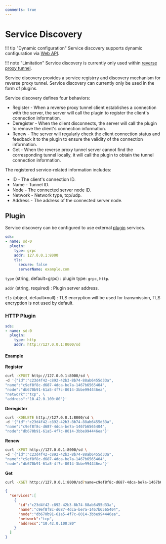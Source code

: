 ```yaml
---
comments: true
---
```


# Service Discovery

!!! tip "Dynamic configuration"
    Service discovery supports dynamic configuration via [Web API](/en/tutorials/api/overview/).

!!! note "Limitation"
    Service discovery is currently only used within [reverse proxy tunnel](/en/tutorials/reverse-proxy-tunnel-ha/).

Service discovery provides a service registrry and discovery mechanism for reverse proxy tunnel. Service discovery can currently only be used in the form of plugins.

Service discovery defines four behaviors:

* Register - When a reverse proxy tunnel client establishes a connection with the server, the server will call the plugin to register the client's connection information.
* Deregister - When the client disconnects, the server will call the plugin to remove the client's connection information.
* Renew - The server will regularly check the client connection status and feedback it to the plugin to ensure the validity of the connection information.
* Get - When the reverse proxy tunnel server cannot find the corresponding tunnel locally, it will call the plugin to obtain the tunnel connection information.

The registered service-related information includes:

* ID - The client's connection ID.
* Name - Tunnel ID.
* Node - The connected server node ID.
* Network - Network type, tcp/udp.
* Address - The address of the connected server node.

## Plugin

Service discovery can be configured to use external [plugin](/en/concepts/plugin/) services.

```yaml
sds:
- name: sd-0
  plugin:
    type: grpc
    addr: 127.0.0.1:8000
    tls: 
      secure: false
      serverName: example.com
```

`type` (string, default=grpc)
:    plugin type: `grpc`, `http`.

`addr` (string, required)
:    Plugin server address.

`tls` (object, default=null)
:    TLS encryption will be used for transmission, TLS encryption is not used by default.

### HTTP Plugin

```yaml
sds:
- name: sd-0
  plugin:
    type: http
    addr: http://127.0.0.1:8000/sd
```

#### Example

**Register**

```bash
curl -XPOST http://127.0.0.1:8000/sd \
-d '{"id":"c23d4f42-c892-42b3-8b74-88ab6455d33a", 
"name":"c9ef8f8c-d687-4dca-be7a-1467b6565404", 
"node":"db670b91-61a5-4f7c-8014-3bbe994446ea", 
"network":"tcp", \
"address":"10.42.0.100:80"}'
```

**Deregister**

```bash
curl -XDELETE http://127.0.0.1:8000/sd \
-d '{"id":"c23d4f42-c892-42b3-8b74-88ab6455d33a", 
"name":"c9ef8f8c-d687-4dca-be7a-1467b6565404", 
"node":"db670b91-61a5-4f7c-8014-3bbe994446ea"}'
```

**Renew**

```bash
curl -XPUT http://127.0.0.1:8000/sd \
-d '{"id":"c23d4f42-c892-42b3-8b74-88ab6455d33a", 
"name":"c9ef8f8c-d687-4dca-be7a-1467b6565404", 
"node":"db670b91-61a5-4f7c-8014-3bbe994446ea"}'
```

**Get**

```bash
curl -XGET http://127.0.0.1:8000/sd?name=c9ef8f8c-d687-4dca-be7a-1467b6565404
```

```json
{
  "services":[
    {
      "id":"c23d4f42-c892-42b3-8b74-88ab6455d33a",
      "name":"c9ef8f8c-d687-4dca-be7a-1467b6565404",
      "node":"db670b91-61a5-4f7c-8014-3bbe994446ea",
      "network":"tcp",
      "address":"10.42.0.100:80"
    }
  ]
}
```
